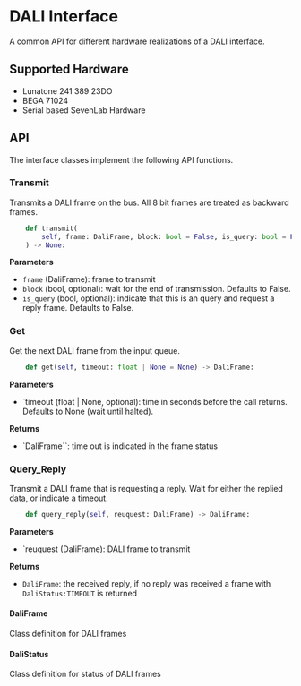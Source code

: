 # DALI Interface

A common API for different hardware realizations of a DALI interface.

## Supported Hardware
* Lunatone 241 389 23DO
* BEGA 71024
* Serial based SevenLab Hardware

## API

The interface classes implement the following API functions.

### Transmit

Transmits a DALI frame on the bus. All 8 bit frames are treated as backward frames.

```python
    def transmit(
        self, frame: DaliFrame, block: bool = False, is_query: bool = False
    ) -> None:
```

**Parameters**
* `frame` (DaliFrame): frame to transmit
* `block` (bool, optional): wait for the end of transmission. Defaults to False.
* `is_query` (bool, optional): indicate that this is an query and request a reply frame. Defaults to False.


### Get

Get the next DALI frame from the input queue.

```python
    def get(self, timeout: float | None = None) -> DaliFrame:
```

**Parameters**
* `timeout (float | None, optional): time in seconds before the call returns. Defaults to None (wait until halted).

**Returns**
* `DaliFrame``: time out is indicated in the frame status


### Query_Reply

Transmit a DALI frame that is requesting a reply. Wait for either
the replied data, or indicate a timeout.

```python
    def query_reply(self, reuquest: DaliFrame) -> DaliFrame:
```

**Parameters**
* `reuquest (DaliFrame): DALI frame to transmit

**Returns**
* `DaliFrame`: the received reply, if no reply was received a frame with `DaliStatus:TIMEOUT` is returned


#### DaliFrame

Class definition for DALI frames

#### DaliStatus

Class definition for status of DALI frames